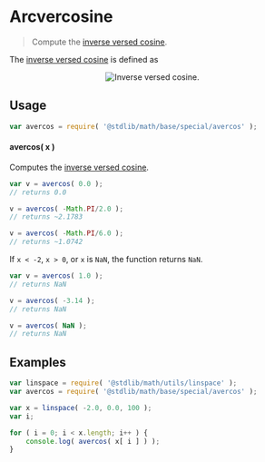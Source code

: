 # Arcvercosine

> Compute the [inverse versed cosine][inverse-versed-cosine].


<section class="intro">

The [inverse versed cosine][inverse-versed-cosine] is defined as

<!-- <equation class="equation" label="eq:arcvercosine" align="center" raw="\operatorname{avercos}(\theta) = \acos(1+\theta)" alt="Inverse versed cosine."> -->

<div class="equation" align="center" data-raw-text="\operatorname{avercos}(\theta) = \acos(1+\theta)" data-equation="eq:arcvercosine">
    <img src="" alt="Inverse versed cosine.">
    <br>
</div>

<!-- </equation> -->

</section>

<!-- /.intro -->


<section class="usage">

## Usage

``` javascript
var avercos = require( '@stdlib/math/base/special/avercos' );
```

#### avercos( x )

Computes the [inverse versed cosine][inverse-versed-cosine].

``` javascript
var v = avercos( 0.0 );
// returns 0.0

v = avercos( -Math.PI/2.0 );
// returns ~2.1783

v = avercos( -Math.PI/6.0 );
// returns ~1.0742
```

If `x < -2`, `x > 0`, or `x` is `NaN`, the function returns `NaN`.

``` javascript
var v = avercos( 1.0 );
// returns NaN

v = avercos( -3.14 );
// returns NaN

v = avercos( NaN );
// returns NaN
```

</section>

<!-- /.usage -->


<section class="examples">

## Examples

``` javascript
var linspace = require( '@stdlib/math/utils/linspace' );
var avercos = require( '@stdlib/math/base/special/avercos' );

var x = linspace( -2.0, 0.0, 100 );
var i;

for ( i = 0; i < x.length; i++ ) {
    console.log( avercos( x[ i ] ) );
}
```

</section>

<!-- /.examples -->


<section class="links">

[inverse-versed-cosine]: https://en.wikipedia.org/wiki/Versine

</section>

<!-- /.links -->
